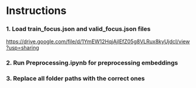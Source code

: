 # Instructions
### 1. Load train_focus.json and valid_focus.json files
https://drive.google.com/file/d/1YmEW12HqjAjlEfZ05g8VLRux8kyUjdcI/view?usp=sharing

### 2. Run Preprocessing.ipynb for preprocessing embeddings
### 3. Replace all folder paths with the correct ones
